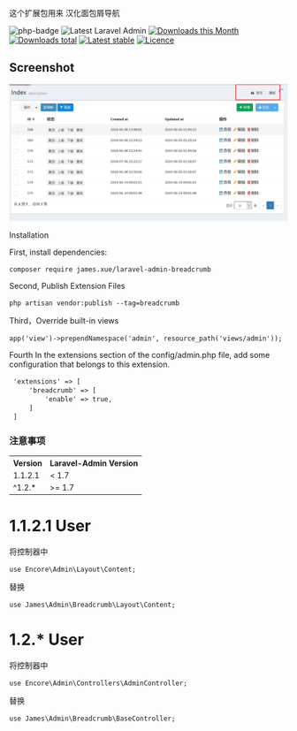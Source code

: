 这个扩展包用来 汉化面包屑导航

![php-badge](https://img.shields.io/badge/php-%3E%3D%207.0.0-8892BF.svg)
![Latest Laravel Admin](https://img.shields.io/badge/laravelAdmin-%3E%3D%201.6-8892BF.svg)
[![Downloads this Month](https://img.shields.io/packagist/dm/james.xue/laravel-admin-breadcrumb.svg)](https://packagist.org/packages/james.xue/laravel-admin-breadcrumb)
[![Downloads total](https://img.shields.io/packagist/dt/james.xue/laravel-admin-breadcrumb.svg)](https://packagist.org/packages/james.xue/laravel-admin-breadcrumb)
[![Latest stable](https://poser.pugx.org/james.xue/laravel-admin-breadcrumb/v/stable)](https://packagist.org/packages/james.xue/laravel-admin-breadcrumb)
[![Licence](https://img.shields.io/packagist/l/james.xue/laravel-admin-breadcrumb.svg?style=flat-square)](https://packagist.org/packages/james.xue/laravel-admin-breadcrumb)

## Screenshot

![screenshot](https://github.com/xiaoxuan6/laravel-admin-breadcrumb/blob/master/20190225154750.png)

Installation

First, install dependencies:

    composer require james.xue/laravel-admin-breadcrumb
    
Second, Publish Extension Files

    php artisan vendor:publish --tag=breadcrumb

Third，Override built-in views

    app('view')->prependNamespace('admin', resource_path('views/admin'));
    
Fourth
 In the extensions section of the config/admin.php file, add some configuration that belongs to this extension.
 
     'extensions' => [
         'breadcrumb' => [
             'enable' => true,
         ]
     ]

### 注意事项
<div>
    <table border="0">
	  <tr>
	    <th>Version</th>
	    <th>Laravel-Admin Version</th>
	  </tr>
	  <tr>
	    <td>1.1.2.1</td>
	    <td>< 1.7</td>
	  </tr>
	  <tr>
        <td>^1.2.*</td>
        <td>>= 1.7</td>
      </tr>
	</table>
</div> 

# 1.1.2.1 User
       
将控制器中
       
    use Encore\Admin\Layout\Content;
       
替换

    use James\Admin\Breadcrumb\Layout\Content;
    
# 1.2.* User

将控制器中
       
    use Encore\Admin\Controllers\AdminController;
       
替换

    use James\Admin\Breadcrumb\BaseController;
